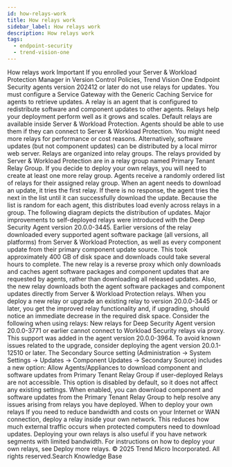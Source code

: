 ```yaml
---
id: how-relays-work
title: How relays work
sidebar_label: How relays work
description: How relays work
tags:
  - endpoint-security
  - trend-vision-one
---
```


 How relays work Important If you enrolled your Server & Workload Protection Manager in Version Control Policies, Trend Vision One Endpoint Security agents version 202412 or later do not use relays for updates. You must configure a Service Gateway with the Generic Caching Service for agents to retrieve updates. A relay is an agent that is configured to redistribute software and component updates to other agents. Relays help your deployment perform well as it grows and scales. Default relays are available inside Server & Workload Protection. Agents should be able to use them if they can connect to Server & Workload Protection. You might need more relays for performance or cost reasons. Alternatively, software updates (but not component updates) can be distributed by a local mirror web server. Relays are organized into relay groups. The relays provided by Server & Workload Protection are in a relay group named Primary Tenant Relay Group. If you decide to deploy your own relays, you will need to create at least one more relay group. Agents receive a randomly ordered list of relays for their assigned relay group. When an agent needs to download an update, it tries the first relay. If there is no response, the agent tries the next in the list until it can successfully download the update. Because the list is random for each agent, this distributes load evenly across relays in a group. The following diagram depicts the distribution of updates. Major improvements to self-deployed relays were introduced with the Deep Security Agent version 20.0.0-3445. Earlier versions of the relay downloaded every supported agent software package (all versions, all platforms) from Server & Workload Protection, as well as every component update from their primary component update source. This took approximately 400 GB of disk space and downloads could take several hours to complete. The new relay is a reverse proxy which only downloads and caches agent software packages and component updates that are requested by agents, rather than downloading all released updates. Also, the new relay downloads both the agent software packages and component updates directly from Server & Workload Protection relays. When you deploy a new relay or upgrade an existing relay to version 20.0.0-3445 or later, you get the improved relay functionality and, if upgrading, should notice an immediate decrease in the required disk space. Consider the following when using relays: New relays for Deep Security Agent version 20.0.0-3771 or earlier cannot connect to Workload Security relays via proxy. This support was added in the agent version 20.0.0-3964. To avoid known issues related to the upgrade, consider deploying the agent version 20.0.1-12510 or later. The Secondary Source setting (Administration → System Settings → Updates → Component Updates → Secondary Source) includes a new option: Allow Agents/Appliances to download component and software updates from Primary Tenant Relay Group if user-deployed Relays are not accessible. This option is disabled by default, so it does not affect any existing settings. When enabled, you can download component and software updates from the Primary Tenant Relay Group to help resolve any issues arising from relays you have deployed. When to deploy your own relays If you need to reduce bandwidth and costs on your Internet or WAN connection, deploy a relay inside your own network. This reduces how much external traffic occurs when protected computers need to download updates. Deploying your own relays is also useful if you have network segments with limited bandwidth. For instructions on how to deploy your own relays, see Deploy more relays. © 2025 Trend Micro Incorporated. All rights reserved.Search Knowledge Base